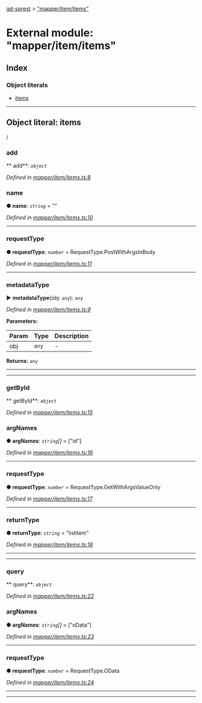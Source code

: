 [gd-sprest](../README.md) > ["mapper/item/items"](../modules/_mapper_item_items_.md)



# External module: "mapper/item/items"

## Index

### Object literals

* [items](_mapper_item_items_.md#items)



---
<a id="items"></a>

## Object literal: items


/


<a id="items.add"></a>

###  add

** add**:  *`object`* 

*Defined in [mapper/item/items.ts:8](https://github.com/gunjandatta/sprest/blob/3de79f1/src/mapper/item/items.ts#L8)*




<a id="items.add.name"></a>

###  name

**●  name**:  *`string`*  = ""

*Defined in [mapper/item/items.ts:10](https://github.com/gunjandatta/sprest/blob/3de79f1/src/mapper/item/items.ts#L10)*





___
<a id="items.add.requesttype"></a>

###  requestType

**●  requestType**:  *`number`*  =  RequestType.PostWithArgsInBody

*Defined in [mapper/item/items.ts:11](https://github.com/gunjandatta/sprest/blob/3de79f1/src/mapper/item/items.ts#L11)*





___
<a id="items.add.metadatatype"></a>

###  metadataType

► **metadataType**(obj: *`any`*): `any`




*Defined in [mapper/item/items.ts:9](https://github.com/gunjandatta/sprest/blob/3de79f1/src/mapper/item/items.ts#L9)*



**Parameters:**

| Param | Type | Description |
| ------ | ------ | ------ |
| obj | `any`   |  - |





**Returns:** `any`





___

___
<a id="items.getbyid"></a>

###  getById

** getById**:  *`object`* 

*Defined in [mapper/item/items.ts:15](https://github.com/gunjandatta/sprest/blob/3de79f1/src/mapper/item/items.ts#L15)*




<a id="items.getbyid.argnames"></a>

###  argNames

**●  argNames**:  *`string`[]*  =  ["id"]

*Defined in [mapper/item/items.ts:16](https://github.com/gunjandatta/sprest/blob/3de79f1/src/mapper/item/items.ts#L16)*





___
<a id="items.getbyid.requesttype-1"></a>

###  requestType

**●  requestType**:  *`number`*  =  RequestType.GetWithArgsValueOnly

*Defined in [mapper/item/items.ts:17](https://github.com/gunjandatta/sprest/blob/3de79f1/src/mapper/item/items.ts#L17)*





___
<a id="items.getbyid.returntype"></a>

###  returnType

**●  returnType**:  *`string`*  = "listitem"

*Defined in [mapper/item/items.ts:18](https://github.com/gunjandatta/sprest/blob/3de79f1/src/mapper/item/items.ts#L18)*





___

___
<a id="items.query"></a>

###  query

** query**:  *`object`* 

*Defined in [mapper/item/items.ts:22](https://github.com/gunjandatta/sprest/blob/3de79f1/src/mapper/item/items.ts#L22)*




<a id="items.query.argnames-1"></a>

###  argNames

**●  argNames**:  *`string`[]*  =  ["oData"]

*Defined in [mapper/item/items.ts:23](https://github.com/gunjandatta/sprest/blob/3de79f1/src/mapper/item/items.ts#L23)*





___
<a id="items.query.requesttype-2"></a>

###  requestType

**●  requestType**:  *`number`*  =  RequestType.OData

*Defined in [mapper/item/items.ts:24](https://github.com/gunjandatta/sprest/blob/3de79f1/src/mapper/item/items.ts#L24)*





___

___



